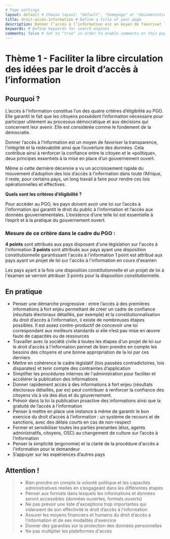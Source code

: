 ```yaml
---
# Page settings
layout: default # Choose layout: "default", "homepage" or "documentation-archive"
title: droit-acces-information # Define a title of your page
description: Donner l’accès à l’information est un moyen de favoriser la transparence, l’intégrité et la redevabilité ainsi que l’ouverture des données. L’accès à l’information constitue l’un des quatre critères d’éligibilité au PGO. # Define a description of your page
keywords: # Define keywords for search engines
comments: false # Set to "true" in order to enable comments on this page. Make sure you properly setup "disqus_forum_shortname" variable in "_config.yml"
---
```


# Thème 1 - Faciliter la libre circulation des idées par le droit d’accès à l’information

## Pourquoi ?

L’accès à l’information constitue l’un des quatre critères d’éligibilité au PGO. Elle garantit le fait que les citoyens possèdent l’information nécessaire pour participer utilement au processus démocratique et aux décisions qui concernent leur avenir. Elle est considérée comme le fondement de la démocratie.

Donner l’accès à l’information est un moyen de favoriser la transparence, l’intégrité et la redevabilité ainsi que l’ouverture des données. Cela contribue ainsi à renforcer la confiance entre le citoyen et le «politique», deux principes essentiels à la mise en place d’un gouvernement ouvert.  

Même si cette dernière décennie a vu un accroissement rapide du mouvement d’adoption des lois d’accès à l’information dans toute l’Afrique, il reste, pour certains pays, un long travail à faire pour rendre ces lois opérationnelles et effectives. 

**Quels sont les critères d’éligibilité ?** 

Pour accéder au PGO, les pays doivent avoir une loi sur l’accès à l’information qui garantit le droit du public à l’information et l’accès aux données gouvernementales. L’existence d’une telle loi est essentielle à l’esprit et à la pratique du gouvernement ouvert.

### Mesure de ce critère dans le cadre du PGO :

**4 points** sont attribués aux pays disposant d'une législation sur l'accès à l'information 
**3 points** sont attribués aux pays ayant une disposition constitutionnelle garantissant l'accès à l'information 
1 point est attribué aux pays ayant un projet de loi sur l'accès à l'information en cours d'examen

Les pays ayant à la fois une disposition constitutionnelle et un projet de loi à l'examen se verront attribuer 3 points pour la disposition constitutionnelle. 

## En pratique 

* Penser une démarche progressive : entre l’accès à des premières informations à fort enjeu permettant de créer un cadre de confiance (résultats électoraux détaillés, par exemple) et la constitutionnalisation du droit d’accès à l’information, il existe  de nombreuses étapes possibles. Il est assez contre-productif de concevoir une loi correspondant aux meilleurs standards si elle n’est pas mise en œuvre faute de capacités ou de ressources
* Travailler avec la société civile à toutes les étapes d'un projet de loi sur le droit d’accès à l'information permet de bien prendre en compte les besoins des citoyens et une bonne appropriation de la loi par ces derniers
* Mettre en cohérence le cadre législatif (lois passées contradictoires, lois disparates) et tenir compte des contraintes d’application
* Simplifier les procédures internes de l'administration pour faciliter et accélérer la publication des informations
* Donner rapidement accès à des informations à fort enjeu (résultats électoraux détaillés, par ex) peut contribuer à renforcer la confiance des citoyens vis à vis des élus et du gouvernement.
* Prévoir dans la loi la publication proactive des informations ainsi que la gratuité de l’accès à l’information
* Penser à mettre en place une instance à même de garantir le bon exercice du droit d’accès à l’information : un système de recours et de sanctions, avec des délais courts en cas de non-respect
* Former et sensibiliser toutes les parties prenantes (élus, agents administratifs, citoyens, OSC) au changement de culture sur l’accès à l’information 
* Penser la simplicité (ergonomie) et la clarté de la procédure d'accès à l'information pour le demandeur
* S’appuyer sur les expériences d’autres pays

## Attention !

> * Bien prendre en compte la volonté politique et les capacités administratives réelles en s’engageant dans les différentes étapes 
> * Penser aux formats dans lesquels les informations et données seront accessibles (données ouvertes, formats ouverts)
> * Ne pas prévoir une liste d'exceptions trop importantes qui videraient de son effectivité le droit d’accès à l’information
> * Assurer les moyens financiers et humains du droit d’accès à l’information et de ses modalités d'exercice
> * Donner des garanties sur la protection des données personnelles
> * Ne pas multiplier les plateformes d'accès
